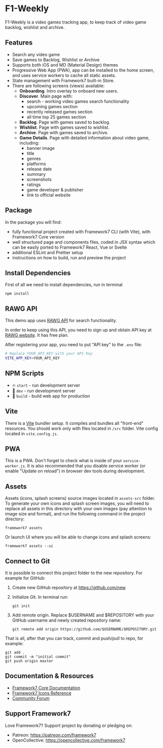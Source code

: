 # F1-Weekly

F1-Weekly is a video games tracking app, to keep track of video game backlog, wishlist and archive.

## Features

- Search any video game
- Save games to Backlog, Wishlist or Archive
- Supports both iOS and MD (Material Design) themes
- Progressive Web App (PWA), app can be installed to the home screen, and uses service workers to cache all static assets.
- State management with Framework7 built-in Store.
- There are following screens (views) available:
  - **Onboarding**. Intro overlay to onboard new users.
  - **Discover**. Main page with:
    - search - working video games search functionality
    - upcoming games section
    - recently released games section
    - all time top 25 games section
  - **Backlog**. Page with games saved to backlog.
  - **Wishlist**. Page with games saved to wishlist.
  - **Archive**. Page with games saved to archive.
  - **Game Details**. Page with detailed information about video game, including:
    - banner image
    - title
    - genres
    - platforms
    - release date
    - summary
    - screenshots
    - ratings
    - game developer & publisher
    - link to official website

## Package

In the package you will find:

- fully functional project created with Framework7 CLI (with Vite), with Framework7 Core version
- well structured page and components files, coded in JSX syntax which can be easily ported to Framework7 React, Vue or Svelte
- additional ESLint and Prettier setup
- instructions on how to build, run and preview the project

<!-- STORE_END -->

## Install Dependencies

First of all we need to install dependencies, run in terminal

```
npm install
```

## RAWG API

This demo app uses [RAWG API](https://rawg.io/apidocs) for search functionality.

In order to keep using this API, you need to sign up and obtain API key at [RAWG website](https://rawg.io/apidocs). It has free plan.

After registering your app, you need to put "API key" to the `.env` file:

```bash
# Replace YOUR_API_KEY with your API Key
VITE_APP_KEY=YOUR_API_KEY
```

## NPM Scripts

- 🔥 `start` - run development server
- 🔧 `dev` - run development server
- 🔧 `build` - build web app for production

## Vite

There is a [Vite](https://vitejs.dev) bundler setup. It compiles and bundles all "front-end" resources. You should work only with files located in `/src` folder. Vite config located in `vite.config.js`.

## PWA

This is a PWA. Don't forget to check what is inside of your `service-worker.js`. It is also recommended that you disable service worker (or enable "Update on reload") in browser dev tools during development.

## Assets

Assets (icons, splash screens) source images located in `assets-src` folder. To generate your own icons and splash screen images, you will need to replace all assets in this directory with your own images (pay attention to image size and format), and run the following command in the project directory:

```
framework7 assets
```

Or launch UI where you will be able to change icons and splash screens:

```
framework7 assets --ui
```

## Connect to Git

It is possible to connect this project folder to the new repository. For example for GitHub:

1. Create new GitHub repository at https://github.com/new

2. Initialize Git. In terminal run:

   ```
   git init
   ```

3. Add remote origin. Replace $USERNAME and $REPOSITORY with your GitHub username and newly created repository name:
   ```
   git remote add origin https://github.com/$USERNAME/$REPOSITORY.git
   ```

That is all, after that you can track, commit and push/pull to repo, for example:

```
git add .
git commit -m "initial commit"
git push origin master
```

## Documentation & Resources

- [Framework7 Core Documentation](https://framework7.io/docs/)
- [Framework7 Icons Reference](https://framework7.io/icons/)
- [Community Forum](https://forum.framework7.io)

## Support Framework7

Love Framework7? Support project by donating or pledging on:

- Patreon: https://patreon.com/framework7
- OpenCollective: https://opencollective.com/framework7
